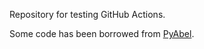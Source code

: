 Repository for testing GitHub Actions.

Some code has been borrowed from [PyAbel](https://github.com/PyAbel/PyAbel).
